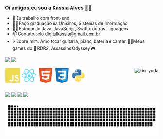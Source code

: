 ### Oi amigos,eu sou a Kassia Alves 👩‍🚀

- 🔭 Eu trabalho com front-end
- 👩‍💻 Faço graduação na Unisinos, Sistemas de Informação
- 🕵️‍♂️ Estudando Java, JavaScript, Swift e outras linguagens
- 📫 Contato pelo digitalkassia@gmail.com.br
- ⚡ Sobre mim: Amo tocar guitarra, piano, bateria e cantar. 🎹🎸Meus games do 💖 RDR2, Assassins Odyssey 🎮

<div>
  <a href="https://github.com/kassiakim">
  <img height="180em" src="https://github-readme-stats.vercel.app/api?username=kassiakim&show_icons=true&theme=shades-of-purple&include_all_commits=true&count_private=true"/>
  <img height="130em" src="https://github-readme-stats.vercel.app/api/top-langs/?username=kassiakim&layout=compact&langs_count=7&theme=shades-of-purple"/>
</div>
  
 <div style="display: inline_block"><br>
  <img align="center" alt="kim-Js" height="50" width="50" src="https://raw.githubusercontent.com/devicons/devicon/master/icons/javascript/javascript-plain.svg">
  <img align="center" alt="kim-React" height="50" width="50" src="https://raw.githubusercontent.com/devicons/devicon/master/icons/react/react-original.svg">
  <img align="center" alt="kim-HTML" height="50" width="50" src="https://raw.githubusercontent.com/devicons/devicon/master/icons/html5/html5-original.svg">
  <img align="center" alt="kim-CSS" height="50" width="50" src="https://raw.githubusercontent.com/devicons/devicon/master/icons/css3/css3-original.svg">
  <img align="center" alt="kim-Python" height="50" width="50" src="https://raw.githubusercontent.com/devicons/devicon/master/icons/python/python-original.svg">
  <img align="right" alt="kim-yoda" src="https://media4.giphy.com/media/W3a0nEgZ6Cr9FWffRu/giphy.gif?cid=ecf05e47h4k0vaamlo02pu08ddhfeqaaqcoc2wefxxppynwp&rid=giphy.gif&ct=g">
</div> 
  
  ##
  
  <div> 
    <a href="https://instagram.com/kassiapark" target="_blank"><img src="https://img.shields.io/badge/-Instagram-%23E4405F?style=for-the-badge&logo=instagram&logoColor=white" target="_blank"></a>
  <a href="https://discord.gg/Sh54Nfen" target="_blank"><img src="https://img.shields.io/badge/Discord-7289DA?style=for-the-badge&logo=discord&logoColor=white" target="_blank"></a> 
  <a href = "mailto:digitalkassia@gmail.com"><img src="https://img.shields.io/badge/-Gmail-%23333?style=for-the-badge&logo=gmail&logoColor=white" target="_blank"></a>
  <a href="https://www.linkedin.com/in/kassiaalvesbr" target="_blank"><img src="https://img.shields.io/badge/-LinkedIn-%230077B5?style=for-the-badge&logo=linkedin&logoColor=white" target="_blank"></a> 

  ![Snake animation](https://github.com/kassiakim/kassiakim/blob/output/github-contribution-grid-snake.svg)

</div>
